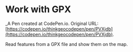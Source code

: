 # Work with GPX
 _A Pen created at CodePen.io. Original URL: [https://codepen.io/thinkgeocodepen/pen/PVXjdb](https://codepen.io/thinkgeocodepen/pen/PVXjdb).

 Read features from a GPX file and show them on the map.